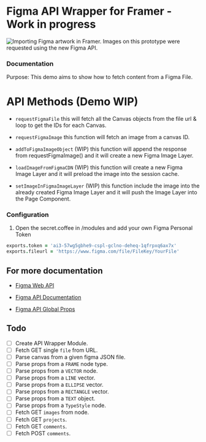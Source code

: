 # Figma API Wrapper for Framer - Work in progress

![Importing Figma artwork in Framer. Images on this prototype were requested using the new Figma API.](https://user-images.githubusercontent.com/76307/37884359-9d48eb8c-307d-11e8-9b3f-2c87b52e7789.gif)

### Documentation
Purpose: This demo aims to show how to fetch content from a Figma File.

# API Methods (Demo WIP)

- `requestFigmaFile` this will fetch all the Canvas objects from the file url & loop to get the IDs for each Canvas. 

- `requestFigmaImage` this function will fetch an image from a canvas ID.

- `addToFigmaImageObject` (WIP) this function will append the response from requestFigmaImage() and it will create a new Figma Image Layer.

- `loadImageFromFigmaCDN` (WIP) this function will create a new Figma Image Layer and it will preload the image into the session cache.

- `setImageInFigmaImageLayer` (WIP) this function include the image into the already created Figma Image Layer and it will push the Image Layer into the Page Component.

### Configuration

1. Open the secret.coffee in /modules and add your own Figma Personal Token

```coffeescript
exports.token = 'ai3-57wg5gbhe9-cspl-gclno-deheq-1qfrpxq6ax7x'
exports.fileurl = 'https://www.figma.com/file/FileKey/YourFile'
```

## For more documentation

- [Figma Web API](https://www.figma.com/developers)

- [Figma API Documentation](https://www.figma.com/developers/docs)

- [Figma API Global Props](https://www.figma.com/developers/docs#global-properties)

## Todo

* [ ] Create API Wrapper Module.
* [ ] Fetch GET single `file` from URL.
* [ ] Parse canvas from a given figma JSON file.
* [ ] Parse props from a `FRAME` node type.
* [ ] Parse props from a `VECTOR` node.
* [ ] Parse props from a `LINE` vector.
* [ ] Parse props from a `ELLIPSE` vector.
* [ ] Parse props from a `RECTANGLE` vector.
* [ ] Parse props from a `TEXT` object.
* [ ] Parse props from a `TypeStyle` node.
* [ ] Fetch GET `images` from node.
* [ ] Fetch GET `projects`.
* [ ] Fetch GET `comments`.
* [ ] Fetch POST `comments`.
